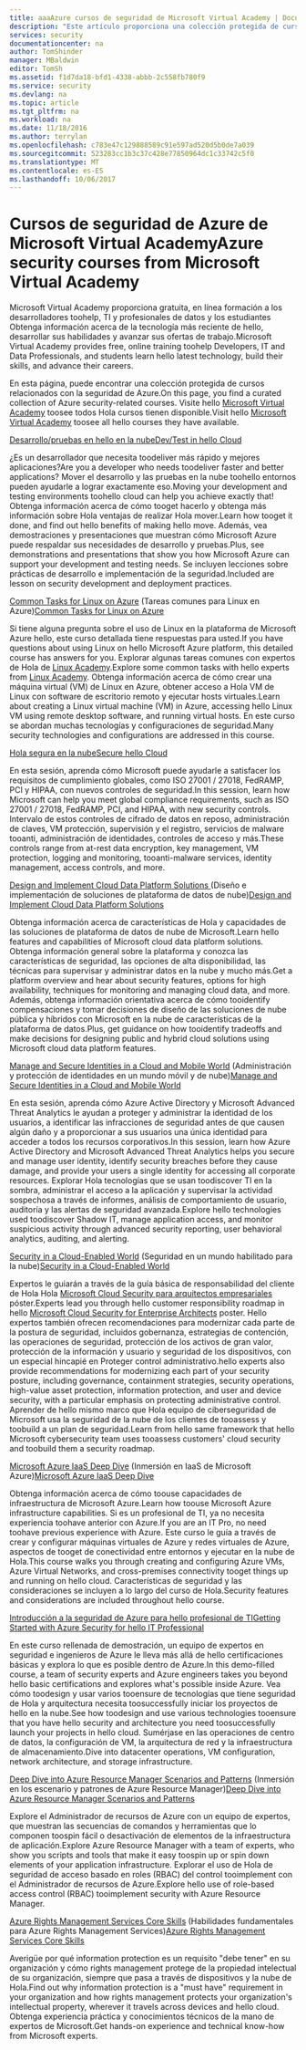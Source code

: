 ```yaml
---
title: aaaAzure cursos de seguridad de Microsoft Virtual Academy | Documentos de Microsoft
description: "Este artículo proporciona una colección protegida de cursos relacionados con la seguridad en Azure de Microsoft Virtual Academy.  Microsoft Virtual Academy proporciona gratuita, en línea formación a los desarrolladores toohelp, TI y profesionales de datos y los estudiantes Obtenga información acerca de la tecnología más reciente de hello, desarrollar sus habilidades y avanzar sus ofertas de trabajo."
services: security
documentationcenter: na
author: TomShinder
manager: MBaldwin
editor: TomSh
ms.assetid: f1d7da18-bfd1-4338-abbb-2c558fb780f9
ms.service: security
ms.devlang: na
ms.topic: article
ms.tgt_pltfrm: na
ms.workload: na
ms.date: 11/18/2016
ms.author: terrylan
ms.openlocfilehash: c783e47c129888589c91e597ad520d5b0de7a039
ms.sourcegitcommit: 523283cc1b3c37c428e77850964dc1c33742c5f0
ms.translationtype: MT
ms.contentlocale: es-ES
ms.lasthandoff: 10/06/2017
---
```

# <a name="azure-security-courses-from-microsoft-virtual-academy"></a><span data-ttu-id="c7021-104">Cursos de seguridad de Azure de Microsoft Virtual Academy</span><span class="sxs-lookup"><span data-stu-id="c7021-104">Azure security courses from Microsoft Virtual Academy</span></span>
<span data-ttu-id="c7021-105">Microsoft Virtual Academy proporciona gratuita, en línea formación a los desarrolladores toohelp, TI y profesionales de datos y los estudiantes Obtenga información acerca de la tecnología más reciente de hello, desarrollar sus habilidades y avanzar sus ofertas de trabajo.</span><span class="sxs-lookup"><span data-stu-id="c7021-105">Microsoft Virtual Academy provides free, online training toohelp Developers, IT and Data Professionals, and students learn hello latest technology, build their skills, and advance their careers.</span></span>

<span data-ttu-id="c7021-106">En esta página, puede encontrar una colección protegida de cursos relacionados con la seguridad de Azure.</span><span class="sxs-lookup"><span data-stu-id="c7021-106">On this page, you find a curated collection of Azure security-related courses.</span></span> <span data-ttu-id="c7021-107">Visite hello [Microsoft Virtual Academy](https://mva.microsoft.com/) toosee todos Hola cursos tienen disponible.</span><span class="sxs-lookup"><span data-stu-id="c7021-107">Visit hello [Microsoft Virtual Academy](https://mva.microsoft.com/) toosee all hello courses they have available.</span></span>

[<span data-ttu-id="c7021-108">Desarrollo/pruebas en hello en la nube</span><span class="sxs-lookup"><span data-stu-id="c7021-108">Dev/Test in hello Cloud</span></span>](https://mva.microsoft.com/en-us/training-courses/devtest-in-the-cloud-16274?l=9aAijd7LC_2005190311)

<span data-ttu-id="c7021-109">¿Es un desarrollador que necesita toodeliver más rápido y mejores aplicaciones?</span><span class="sxs-lookup"><span data-stu-id="c7021-109">Are you a developer who needs toodeliver faster and better applications?</span></span> <span data-ttu-id="c7021-110">Mover el desarrollo y las pruebas en la nube toohello entornos pueden ayudarle a lograr exactamente eso.</span><span class="sxs-lookup"><span data-stu-id="c7021-110">Moving your development and testing environments toohello cloud can help you achieve exactly that!</span></span> <span data-ttu-id="c7021-111">Obtenga información acerca de cómo tooget hacerlo y obtenga más información sobre Hola ventajas de realizar Hola mover.</span><span class="sxs-lookup"><span data-stu-id="c7021-111">Learn how tooget it done, and find out hello benefits of making hello move.</span></span> <span data-ttu-id="c7021-112">Además, vea demostraciones y presentaciones que muestran cómo Microsoft Azure puede respaldar sus necesidades de desarrollo y pruebas.</span><span class="sxs-lookup"><span data-stu-id="c7021-112">Plus, see demonstrations and presentations that show you how Microsoft Azure can support your development and testing needs.</span></span> <span data-ttu-id="c7021-113">Se incluyen lecciones sobre prácticas de desarrollo e implementación de la seguridad.</span><span class="sxs-lookup"><span data-stu-id="c7021-113">Included are lesson on security development and deployment practices.</span></span>

<span data-ttu-id="c7021-114">[Common Tasks for Linux on Azure](https://mva.microsoft.com/en-us/training-courses/common-tasks-for-linux-on-azure-16191?l=J0Hvb7qJC_1204668937) (Tareas comunes para Linux en Azure)</span><span class="sxs-lookup"><span data-stu-id="c7021-114">[Common Tasks for Linux on Azure](https://mva.microsoft.com/en-us/training-courses/common-tasks-for-linux-on-azure-16191?l=J0Hvb7qJC_1204668937)</span></span>

<span data-ttu-id="c7021-115">Si tiene alguna pregunta sobre el uso de Linux en la plataforma de Microsoft Azure hello, este curso detallada tiene respuestas para usted.</span><span class="sxs-lookup"><span data-stu-id="c7021-115">If you have questions about using Linux on hello Microsoft Azure platform, this detailed course has answers for you.</span></span> <span data-ttu-id="c7021-116">Explorar algunas tareas comunes con expertos de Hola de [Linux Academy](https://linuxacademy.com/).</span><span class="sxs-lookup"><span data-stu-id="c7021-116">Explore some common tasks with hello experts from [Linux Academy](https://linuxacademy.com/).</span></span> <span data-ttu-id="c7021-117">Obtenga información acerca de cómo crear una máquina virtual (VM) de Linux en Azure, obtener acceso a Hola VM de Linux con software de escritorio remoto y ejecutar hosts virtuales.</span><span class="sxs-lookup"><span data-stu-id="c7021-117">Learn about creating a Linux virtual machine (VM) in Azure, accessing hello Linux VM using remote desktop software, and running virtual hosts.</span></span> <span data-ttu-id="c7021-118">En este curso se abordan muchas tecnologías y configuraciones de seguridad.</span><span class="sxs-lookup"><span data-stu-id="c7021-118">Many security technologies and configurations are addressed in this course.</span></span>

[<span data-ttu-id="c7021-119">Hola segura en la nube</span><span class="sxs-lookup"><span data-stu-id="c7021-119">Secure hello Cloud</span></span>](https://mva.microsoft.com/en-us/training-courses/secure-the-cloud-14037?l=lQIkkst0B_5300115881)

<span data-ttu-id="c7021-120">En esta sesión, aprenda cómo Microsoft puede ayudarle a satisfacer los requisitos de cumplimiento globales, como ISO 27001 / 27018, FedRAMP, PCI y HIPAA, con nuevos controles de seguridad.</span><span class="sxs-lookup"><span data-stu-id="c7021-120">In this session, learn how Microsoft can help you meet global compliance requirements, such as ISO 27001 / 27018, FedRAMP, PCI, and HIPAA, with new security controls.</span></span> <span data-ttu-id="c7021-121">Intervalo de estos controles de cifrado de datos en reposo, administración de claves, VM protección, supervisión y el registro, servicios de malware tooanti, administración de identidades, controles de acceso y más.</span><span class="sxs-lookup"><span data-stu-id="c7021-121">These controls range from at-rest data encryption, key management, VM protection, logging and monitoring, tooanti-malware services, identity management, access controls, and more.</span></span>

<span data-ttu-id="c7021-122">[Design and Implement Cloud Data Platform Solutions ](https://mva.microsoft.com/en-us/training-courses/design-and-implement-cloud-data-platform-solutions-15711?l=jbCdW0j1B_3005244527) (Diseño e implementación de soluciones de plataforma de datos de nube)</span><span class="sxs-lookup"><span data-stu-id="c7021-122">[Design and Implement Cloud Data Platform Solutions](https://mva.microsoft.com/en-us/training-courses/design-and-implement-cloud-data-platform-solutions-15711?l=jbCdW0j1B_3005244527)</span></span>

<span data-ttu-id="c7021-123">Obtenga información acerca de características de Hola y capacidades de las soluciones de plataforma de datos de nube de Microsoft.</span><span class="sxs-lookup"><span data-stu-id="c7021-123">Learn hello features and capabilities of Microsoft cloud data platform solutions.</span></span> <span data-ttu-id="c7021-124">Obtenga información general sobre la plataforma y conozca las características de seguridad, las opciones de alta disponibilidad, las técnicas para supervisar y administrar datos en la nube y mucho más.</span><span class="sxs-lookup"><span data-stu-id="c7021-124">Get a platform overview and hear about security features, options for high availability, techniques for monitoring and managing cloud data, and more.</span></span> <span data-ttu-id="c7021-125">Además, obtenga información orientativa acerca de cómo tooidentify compensaciones y tomar decisiones de diseño de las soluciones de nube pública y híbridos con Microsoft en la nube de características de la plataforma de datos.</span><span class="sxs-lookup"><span data-stu-id="c7021-125">Plus, get guidance on how tooidentify tradeoffs and make decisions for designing public and hybrid cloud solutions using Microsoft cloud data platform features.</span></span>

<span data-ttu-id="c7021-126">[Manage and Secure Identities in a Cloud and Mobile World](https://mva.microsoft.com/en-us/training-courses/manage-and-secure-identities-in-a-cloud-and-mobile-world-14013?l=GIJ2GcvrB_405192797) (Administración y protección de identidades en un mundo móvil y de nube)</span><span class="sxs-lookup"><span data-stu-id="c7021-126">[Manage and Secure Identities in a Cloud and Mobile World](https://mva.microsoft.com/en-us/training-courses/manage-and-secure-identities-in-a-cloud-and-mobile-world-14013?l=GIJ2GcvrB_405192797)</span></span>

<span data-ttu-id="c7021-127">En esta sesión, aprenda cómo Azure Active Directory y Microsoft Advanced Threat Analytics le ayudan a proteger y administrar la identidad de los usuarios, a identificar las infracciones de seguridad antes de que causen algún daño y a proporcionar a sus usuarios una única identidad para acceder a todos los recursos corporativos.</span><span class="sxs-lookup"><span data-stu-id="c7021-127">In this session, learn how Azure Active Directory and Microsoft Advanced Threat Analytics helps you secure and manage user identity, identify security breaches before they cause damage, and provide your users a single identity for accessing all corporate resources.</span></span> <span data-ttu-id="c7021-128">Explorar Hola tecnologías que se usan toodiscover TI en la sombra, administrar el acceso a la aplicación y supervisar la actividad sospechosa a través de informes, análisis de comportamiento de usuario, auditoría y las alertas de seguridad avanzada.</span><span class="sxs-lookup"><span data-stu-id="c7021-128">Explore hello technologies used toodiscover Shadow IT, manage application access, and monitor suspicious activity through advanced security reporting, user behavioral analytics, auditing, and alerting.</span></span>

<span data-ttu-id="c7021-129">[Security in a Cloud-Enabled World](https://mva.microsoft.com/en-us/training-courses/security-in-a-cloudenabled-world-12725?l=CfLHobAcB_3904300474) (Seguridad en un mundo habilitado para la nube)</span><span class="sxs-lookup"><span data-stu-id="c7021-129">[Security in a Cloud-Enabled World](https://mva.microsoft.com/en-us/training-courses/security-in-a-cloudenabled-world-12725?l=CfLHobAcB_3904300474)</span></span>

<span data-ttu-id="c7021-130">Expertos le guiarán a través de la guía básica de responsabilidad del cliente de Hola Hola [Microsoft Cloud Security para arquitectos empresariales](http://www.microsoft.com/download/48121) póster.</span><span class="sxs-lookup"><span data-stu-id="c7021-130">Experts lead you through hello customer responsibility roadmap in hello [Microsoft Cloud Security for Enterprise Architects](http://www.microsoft.com/download/48121) poster.</span></span> <span data-ttu-id="c7021-131">Hello expertos también ofrecen recomendaciones para modernizar cada parte de la postura de seguridad, incluidos gobernanza, estrategias de contención, las operaciones de seguridad, protección de los activos de gran valor, protección de la información y usuario y seguridad de los dispositivos, con un especial hincapié en Proteger control administrativo.</span><span class="sxs-lookup"><span data-stu-id="c7021-131">hello experts also provide recommendations for modernizing each part of your security posture, including governance, containment strategies, security operations, high-value asset protection, information protection, and user and device security, with a particular emphasis on protecting administrative control.</span></span> <span data-ttu-id="c7021-132">Aprender de hello mismo marco que Hola equipo de ciberseguridad de Microsoft usa la seguridad de la nube de los clientes de tooassess y toobuild a un plan de seguridad.</span><span class="sxs-lookup"><span data-stu-id="c7021-132">Learn from hello same framework that hello Microsoft cybersecurity team uses tooassess customers' cloud security and toobuild them a security roadmap.</span></span>

<span data-ttu-id="c7021-133">[Microsoft Azure IaaS Deep Dive](https://mva.microsoft.com/en-us/training-courses/microsoft-azure-iaas-deep-dive-14339?l=PtppYVQgB_8300115888) (Inmersión en IaaS de Microsoft Azure)</span><span class="sxs-lookup"><span data-stu-id="c7021-133">[Microsoft Azure IaaS Deep Dive](https://mva.microsoft.com/en-us/training-courses/microsoft-azure-iaas-deep-dive-14339?l=PtppYVQgB_8300115888)</span></span>

<span data-ttu-id="c7021-134">Obtenga información acerca de cómo toouse capacidades de infraestructura de Microsoft Azure.</span><span class="sxs-lookup"><span data-stu-id="c7021-134">Learn how toouse Microsoft Azure infrastructure capabilities.</span></span> <span data-ttu-id="c7021-135">Si es un profesional de TI, ya no necesita experiencia toohave anterior con Azure.</span><span class="sxs-lookup"><span data-stu-id="c7021-135">If you are an IT Pro, no need toohave previous experience with Azure.</span></span> <span data-ttu-id="c7021-136">Este curso le guía a través de crear y configurar máquinas virtuales de Azure y redes virtuales de Azure, aspectos de tooget de conectividad entre entornos y ejecutar en la nube de Hola.</span><span class="sxs-lookup"><span data-stu-id="c7021-136">This course walks you through creating and configuring Azure VMs, Azure Virtual Networks, and cross-premises connectivity tooget things up and running on hello cloud.</span></span> <span data-ttu-id="c7021-137">Características de seguridad y las consideraciones se incluyen a lo largo del curso de Hola.</span><span class="sxs-lookup"><span data-stu-id="c7021-137">Security features and considerations are included throughout hello course.</span></span>

[<span data-ttu-id="c7021-138">Introducción a la seguridad de Azure para hello profesional de TI</span><span class="sxs-lookup"><span data-stu-id="c7021-138">Getting Started with Azure Security for hello IT Professional</span></span>](https://mva.microsoft.com/training-courses/getting-started-with-azure-security-for-the-it-professional-11165?l=HfHzCXSAB_7404300474)

<span data-ttu-id="c7021-139">En este curso rellenada de demostración, un equipo de expertos en seguridad e ingenieros de Azure le lleva más allá de hello certificaciones básicas y explora lo que es posible dentro de Azure.</span><span class="sxs-lookup"><span data-stu-id="c7021-139">In this demo-filled course, a team of security experts and Azure engineers takes you beyond hello basic certifications and explores what's possible inside Azure.</span></span> <span data-ttu-id="c7021-140">Vea cómo toodesign y usar varios tooensure de tecnologías que tiene seguridad de Hola y arquitectura necesita toosuccessfully iniciar los proyectos de hello en la nube.</span><span class="sxs-lookup"><span data-stu-id="c7021-140">See how toodesign and use various technologies tooensure that you have hello security and architecture you need toosuccessfully launch your projects in hello cloud.</span></span> <span data-ttu-id="c7021-141">Sumérjase en las operaciones de centro de datos, la configuración de VM, la arquitectura de red y la infraestructura de almacenamiento.</span><span class="sxs-lookup"><span data-stu-id="c7021-141">Dive into datacenter operations, VM configuration, network architecture, and storage infrastructure.</span></span>

<span data-ttu-id="c7021-142">[Deep Dive into Azure Resource Manager Scenarios and Patterns](https://mva.microsoft.com/en-us/training-courses/deep-dive-into-azure-resource-manager-scenarios-and-patterns-13793?l=i1m06ZJYB_7001937557) (Inmersión en los escenario y patrones de Azure Resource Manager)</span><span class="sxs-lookup"><span data-stu-id="c7021-142">[Deep Dive into Azure Resource Manager Scenarios and Patterns](https://mva.microsoft.com/en-us/training-courses/deep-dive-into-azure-resource-manager-scenarios-and-patterns-13793?l=i1m06ZJYB_7001937557)</span></span>

<span data-ttu-id="c7021-143">Explore el Administrador de recursos de Azure con un equipo de expertos, que muestran las secuencias de comandos y herramientas que lo componen toospin fácil o desactivación de elementos de la infraestructura de aplicación.</span><span class="sxs-lookup"><span data-stu-id="c7021-143">Explore Azure Resource Manager with a team of experts, who show you scripts and tools that make it easy toospin up or spin down elements of your application infrastructure.</span></span> <span data-ttu-id="c7021-144">Explorar el uso de Hola de seguridad de acceso basado en roles (RBAC) del control tooimplement con el Administrador de recursos de Azure.</span><span class="sxs-lookup"><span data-stu-id="c7021-144">Explore hello use of role-based access control (RBAC) tooimplement security with Azure Resource Manager.</span></span>

<span data-ttu-id="c7021-145">[Azure Rights Management Services Core Skills](https://mva.microsoft.com/en-us/training-courses/azure-rights-management-services-core-skills-10500?l=QLoxMwuCB_1805094681) (Habilidades fundamentales para Azure Rights Management Services)</span><span class="sxs-lookup"><span data-stu-id="c7021-145">[Azure Rights Management Services Core Skills](https://mva.microsoft.com/en-us/training-courses/azure-rights-management-services-core-skills-10500?l=QLoxMwuCB_1805094681)</span></span>

<span data-ttu-id="c7021-146">Averigüe por qué information protection es un requisito "debe tener" en su organización y cómo rights management protege de la propiedad intelectual de su organización, siempre que pasa a través de dispositivos y la nube de Hola.</span><span class="sxs-lookup"><span data-stu-id="c7021-146">Find out why information protection is a "must have" requirement in your organization and how rights management protects your organization's intellectual property, wherever it travels across devices and hello cloud.</span></span> <span data-ttu-id="c7021-147">Obtenga experiencia práctica y conocimientos técnicos de la mano de expertos de Microsoft.</span><span class="sxs-lookup"><span data-stu-id="c7021-147">Get hands-on experience and technical know-how from Microsoft experts.</span></span>
